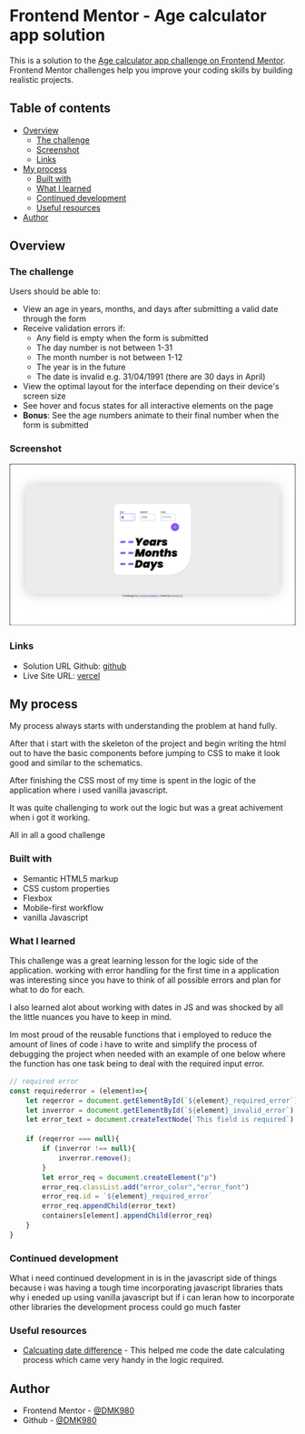 # Frontend Mentor - Age calculator app solution

This is a solution to the [Age calculator app challenge on Frontend Mentor](https://www.frontendmentor.io/challenges/age-calculator-app-dF9DFFpj-Q). Frontend Mentor challenges help you improve your coding skills by building realistic projects. 

## Table of contents

- [Overview](#overview)
  - [The challenge](#the-challenge)
  - [Screenshot](#screenshot)
  - [Links](#links)
- [My process](#my-process)
  - [Built with](#built-with)
  - [What I learned](#what-i-learned)
  - [Continued development](#continued-development)
  - [Useful resources](#useful-resources)
- [Author](#author)


## Overview

### The challenge

Users should be able to:

- View an age in years, months, and days after submitting a valid date through the form
- Receive validation errors if:
  - Any field is empty when the form is submitted
  - The day number is not between 1-31
  - The month number is not between 1-12
  - The year is in the future
  - The date is invalid e.g. 31/04/1991 (there are 30 days in April)
- View the optimal layout for the interface depending on their device's screen size
- See hover and focus states for all interactive elements on the page
- **Bonus**: See the age numbers animate to their final number when the form is submitted

### Screenshot

![](./design/finla_product.png)

### Links

- Solution URL Github: [github](https://github.com/DMK980/frontendMentor/tree/main/age-calculator)
- Live Site URL: [vercel](https://age-calculator-1-cyan.vercel.app/)
## My process

My process always starts with understanding the problem at hand fully. 

After that i start with the skeleton of the project and begin writing the html out to have the basic components before jumping to CSS to make it 
look good and similar to the schematics. 

After finishing the CSS most of my time is spent in the logic of the application where i used vanilla javascript. 

It was quite challenging to work out the logic but was a great achivement when i got it working. 

All in all a good challenge
### Built with

- Semantic HTML5 markup
- CSS custom properties
- Flexbox
- Mobile-first workflow
- vanilla Javascript

### What I learned

This challenge was a great learning lesson for the logic side of the application. working with error handling for the first time in a application
was interesting since you have to think of all possible errors and plan for 
what to do for each. 

I also learned alot about working with dates in JS and was shocked by all the little nuances you have to keep in mind. 

Im most proud of the reusable functions that i employed to reduce the amount of lines of code i have to write and simplify the process of debugging the project when needed with an example of one below where the function has one task being to deal with the required input error. 

```js
// required error
const requirederror = (element)=>{
    let reqerror = document.getElementById(`${element}_required_error`)
    let inverror = document.getElementById(`${element}_invalid_error`)
    let error_text = document.createTextNode(`This field is required`)

    if (reqerror === null){
        if (inverror !== null){
            inverror.remove();
        }
        let error_req = document.createElement("p")
        error_req.classList.add("error_color","error_font")
        error_req.id = `${element}_required_error`
        error_req.appendChild(error_text)
        containers[element].appendChild(error_req)
    }
}
```

### Continued development

What i need continued development in is in the javascript side of things 
because i was having a tough time incorporating javascript libraries thats 
why i eneded up using vanilla javascript but if i can leran how to incorporate other libraries the development process could go much faster

### Useful resources

- [Calcuating date difference](https://www.youtube.com/watch?v=NENmT5wCapQ&ab_channel=MindFeeder) - This helped me code the date calculating process which came very handy in the logic required.

## Author

- Frontend Mentor - [@DMK980](https://www.frontendmentor.io/profile/DMK980)
- Github - [@DMK980](https://github.com/DMK980)

